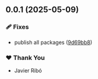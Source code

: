 ## 0.0.1 (2025-05-09)

### 🩹 Fixes

- publish all packages ([9d69bb8](https://github.com/trust0-project/RIDB/commit/9d69bb8))

### ❤️ Thank You

- Javier Ribó